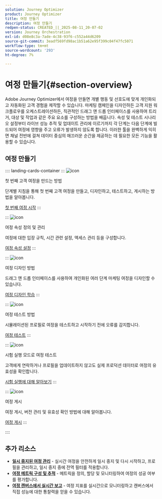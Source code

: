 ```yaml
---
solution: Journey Optimizer
product: Journey Optimizer
title: 여정 만들기
description: 여정 만들기
redpen-status: CREATED_||_2025-08-11_20-07-02
version: Journey Orchestration
exl-id: d08e8c3a-7ade-4c38-93f6-c552a44d6209
source-git-commit: 3eadf569fd98ac1b51a62e95f399c04f47fc5071
workflow-type: tm+mt
source-wordcount: '293'
ht-degree: 7%

---
```


# 여정 만들기{#section-overview}

Adobe Journey Optimizer에서 여정을 만들면 개별 행동 및 선호도에 맞게 개인화되고 자동화된 고객 경험을 제작할 수 있습니다. 마케팅 캠페인을 디자인하든 고객 지원 워크플로우를 오케스트레이션하든, 직관적인 드래그 앤 드롭 인터페이스를 사용하여 트리거, 대상 및 작업과 같은 주요 요소를 구성하는 방법을 배웁니다. 속성 및 테스트 시나리오 설정부터 라이브 성능 추적 및 업데이트 관리에 이르기까지 각 단계는 다음 단계에 빌드되어 여정에 영향을 주고 오류가 발생하지 않도록 합니다. 이러한 툴을 완벽하게 익히면 채널 전반에 걸쳐 데이터 중심의 매끄러운 순간을 제공하는 데 필요한 모든 기능을 활용할 수 있습니다.

## 여정 만들기

:::: landing-cards-container
:::
![icon](https://cdn.experienceleague.adobe.com/icons/circle-play.svg)

첫 번째 고객 여정을 만드는 방법

단계별 지침을 통해 첫 번째 고객 여정을 만들고, 디자인하고, 테스트하고, 게시하는 방법을 알아봅니다.

[첫 번째 여정 시작](../using/building-journeys/journey-gs.md)
:::

:::
![icon](https://cdn.experienceleague.adobe.com/icons/gear.svg)

여정 속성 정의 및 관리

여정에 대한 입장 규칙, 시간 관련 설정, 액세스 관리 등을 구성합니다.

[여정 속성 설정](../using/building-journeys/journey-properties.md)
:::

:::
![icon](https://cdn.experienceleague.adobe.com/icons/puzzle-piece.svg)

여정 디자인 방법

드래그 앤 드롭 인터페이스를 사용하여 개인화된 여러 단계 마케팅 여정을 디자인할 수 있습니다.

[여정 디자인 학습](../using/building-journeys/using-the-journey-designer.md)
:::

:::
![icon](https://cdn.experienceleague.adobe.com/icons/list-check.svg)

여정 테스트 방법

시뮬레이션된 프로필로 여정을 테스트하고 시작하기 전에 오류를 감지합니다.

[여정 테스트](../using/building-journeys/testing-the-journey.md)
:::

:::
![icon](https://cdn.experienceleague.adobe.com/icons/screwdriver-wrench.svg)

시험 실행 모드로 여정 테스트

고객에게 연락하거나 프로필을 업데이트하지 않고도 실제 프로덕션 데이터로 여정의 유효성을 확인합니다.

[시험 실행에 대해 알아보기](../using/building-journeys/journey-dry-run.md)
:::

:::
![icon](https://cdn.experienceleague.adobe.com/icons/circle-play.svg)

여정 게시

여정 게시, 버전 관리 및 유효성 확인 방법에 대해 알아봅니다.

[여정 게시](../using/building-journeys/publishing-the-journey.md)
:::

::::


## 추가 리소스

- **[일시 중지된 여정 관리](../using/building-journeys/journey-pause.md)** - 실시간 여정을 안전하게 일시 중지 및 다시 시작하고, 프로필을 관리하고, 일시 중지 중에 전역 필터를 적용합니다.
- **[여정 메트릭 구성 및 추적](../using/building-journeys/success-metrics.md)** - 메트릭을 정의, 할당 및 모니터링하여 여정의 성공 여부를 평가합니다.
- **[여정 캔버스에서 실시간 보고](../using/building-journeys/report-journey.md)** - 여정 지표를 실시간으로 모니터링하고 캔버스에서 직접 성능에 대한 통찰력을 얻을 수 있습니다.

